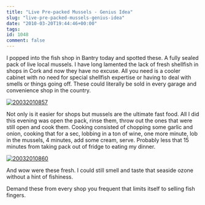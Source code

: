 ```yaml
---
title: "Live Pre-packed Mussels - Genius Idea"
slug: "live-pre-packed-mussels-genius-idea"
date: "2010-03-20T19:44:46+00:00"
tags:
id: 1048
comment: false
---
```


I popped into the fish shop in Bantry today and spotted these. A fully sealed pack of live local mussels. I have long lamented the lack of fresh shellfish in shops in Cork and now they have no excuse. All you need is a cooler cabinet with no need for special shellfish expertise or having to deal with smells or things going off. These could literally be sold in every garage and convenience shop in the country.

[![](http://conoroneill.com.s3.amazonaws.com/wp-content/uploads/2010/03/20032010857-300x225.jpg "20032010857")](http://conoroneill.com.s3.amazonaws.com/wp-content/uploads/2010/03/20032010857.jpg)

Not only is it easier for shops but mussels are the ultimate fast food. All I did this evening was open the pack, rinse them, throw out the ones that were still open and cook them. Cooking consisted of chopping some garlic and onion, cooking that for a sec, lobbing in a ton of wine, one more minute, lob in the mussels, 4 minutes, add some cream, serve. Probably less that 15 minutes from taking pack out of fridge to eating my dinner.

[![](http://conoroneill.com.s3.amazonaws.com/wp-content/uploads/2010/03/20032010860-300x225.jpg "20032010860")](http://conoroneill.com.s3.amazonaws.com/wp-content/uploads/2010/03/20032010860.jpg)

And wow were these fresh. I could still smell and taste that seaside ozone without a hint of fishiness.

Demand these from every shop you frequent that limits itself to selling fish fingers.
